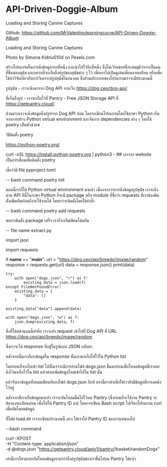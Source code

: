 # API-Driven-Doggie-Album
Loading and Storing Canine Captures

Github: https://github.com/MrValentinolearningcurve/API-Driven-Doggie-Album

Loading and Storing Canine Captures

Photo by Simona Kidriu010d on Pexels.com

สร้างโปรแกรมในการดึงข้อมูลจากที่หนึ่ง และนำไปไว้อีกที่หนึ่ง ซึ่งในเวิร์คชอปนี้จะสมมุติว่าเราเป็นคนที่ชื่นชอบสุนัข และอยากที่จะเก็บลิ้งค์รูปของสุนัขต่าง ๆ ไว้ เพื่อเอาไปเปิดดูเล่นเพื่อคลายเครียด หรือเพื่อใช้ทำวิจัยเกี่ยวกับการวิเคราะห์รูปสุนัขในอนาคต ซึ่งส่วนประกอบของโปรแกรมเราจะมีประมาณนี้

รูปสุนัข - เราจะดึงมาจาก Dog API จากเว็บ https://dog.ceo/dog-api/

ที่เก็บลิ้งรูป - เราจะเก็บไว้ที่ Pantry - Free JSON Storage API ที่ https://getpantry.cloud/

ส่วนแรกเราจะดึงข้อมูลลิ้งค์รูปจาก Dog API ก่อน โดยจะเขียนโปรแกรมโดยใช้ภาษา Python เริ่มจากการสร้าง Python virtual environment และจัดการ dependencies ต่าง ๆ โดยใช้ poetry เป็นตัวช่วยฃ

วิธีติดตั้ง poetry

https://python-poetry.org/

curl -sSL https://install.python-poetry.org | python3 - ## เอาจาก website เป็นการเชื่อมเพื่อติดตั้ง poetry

เช็คว่ามี file pyproject.toml

-- bash command
poetry init

ตอนนี้เราก็ได้ Python virtual environment มาแล้ว เนื่องจากว่าการดึงข้อมูลรูปสุนัข เราจะดึงผ่าน API ทีนี้ในภาษา Python ก็จะมี package หรือ module ที่ชื่อว่า requests ที่เราต้องติดตั้งเพิ่มเติมก่อนถึงจะใช้งานได้ โดยเราจะติดตั้งโดยใช้คำสั่ง

--  bash command
poetry add requests

พอเราติดตั้ง package เสร็จ เราก็จะเริ่มเขียนโค้ดกัน

-- file name extract.py

import json

import requests

if __name__ == "__main__":
    url = "https://dog.ceo/api/breeds/image/random"
    response = requests.get(url)
    data = response.json()
    print(data)

    try:
        with open("dogs.json", "r") as f:
            existing_data = json.load(f)
    except FileNotFoundError:
        existing_data = {
            "data": []
        }

    existing_data["data"].append(data)

    with open("dogs.json", "w") as f:
        json.dump(existing_data, f)

สิ่งที่โค้ดด้านบนนี้ทำคือ เราจะส่ง request เข้าไปที่ Dog API ที่ URL https://dog.ceo/api/breeds/image/random 

ซึ่งเราจะได้ response ที่อยู่ในรูปแบบ JSON กลับมา 

หลังจากนั้นเราก็เอาข้อมูลใน response นั้นเอามาเก็บใส่ไว้ใน Python list 

โดยก่อนที่จะเก็บเข้า list ไปนั้นเราจะมีการอ่านไฟล์ dogs.json ขึ้นมาก่อนเพื่อโหลดข้อมูลที่เราเคยดึงไว้มาเก็บไว้ใน list แล้วค่อยเพิ่มข้อมูลใหม่เข้าไปใน list นั้น 

แล้วจึงเอาข้อมูลทั้งหมดเขียนทับลงไฟล์ dogs.json อีกที ตรงนี้เราทำเพื่อให้เรายังมีข้อมูลที่เราเคยดึงไว้อยู่

หลังจากที่เราเก็บข้อมูลมาแล้ว เราจะอัพโหลดขึ้นไปไว้บน Pantry (ซึ่งก่อนที่จะใช้งาน Pantry จะต้องลงทะเบียนก่อน เพื่อให้ได้ Pantry ID มา) โดยการเขียน Bash script ไปเรียกโปรแกรม curl เพื่ออัพโหลดข้อมูล

ที่ไฟล์ load.sh เราจะเขียนประมาณนี้ ตรง <ID> ให้เราใส่ Pantry ID ของเราแทนลงไป

--bash command

curl -XPOST \
  -H "Content-type: application/json" \
  -d @dogs.json "https://getpantry.cloud/apiv1/pantry/<ID>/basket/randomDogs"

เท่านี้เราก็สามารถอัพโหลดข้อมูลรายการลิ้งค์รูปสุนัขของเราขึ้นไปบน Pantry ได้แล้ว
